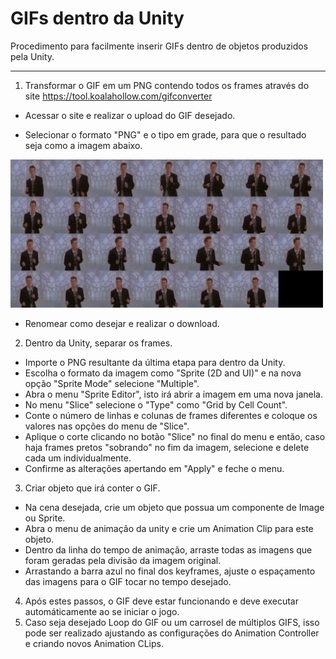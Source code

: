 <h1>GIFs dentro da Unity</h1>

Procedimento para facilmente inserir GIFs dentro de objetos produzidos pela Unity.

---

1) Transformar o GIF em um PNG contendo todos os frames através do site https://tool.koalahollow.com/gifconverter

- Acessar o site e realizar o upload do GIF desejado.

- Selecionar o formato "PNG" e o tipo em grade, para que o resultado seja como a imagem abaixo.

<img src="Imagens/GIFs/gifs-grid-example.png" alt="drawing" width="500"/>

- Renomear como desejar e realizar o download.
2) Dentro da Unity, separar os frames.
  - Importe o PNG resultante da última etapa para dentro da Unity.
  - Escolha o formato da imagem como "Sprite (2D and UI)" e na nova opção "Sprite Mode" selecione "Multiple".
  - Abra o menu "Sprite Editor", isto irá abrir a imagem em uma nova janela.
  - No menu "Slice" selecione o "Type" como "Grid by Cell Count".
  - Conte o número de linhas e colunas de frames diferentes e coloque os valores nas opções do menu de "Slice".
  - Aplique o corte clicando no botão "Slice" no final do menu e então, caso haja frames pretos "sobrando" no fim da imagem, selecione e delete cada um individualmente.
  - Confirme as alterações apertando em "Apply" e feche o menu.
3) Criar objeto que irá conter o GIF.
  - Na cena desejada, crie um objeto que possua um componente de Image ou Sprite.
  - Abra o menu de animação da unity e crie um Animation Clip para este objeto.
  - Dentro da linha do tempo de animação, arraste todas as imagens que foram geradas pela divisão da imagem original.
  - Arrastando a barra azul no final dos keyframes, ajuste o espaçamento das imagens para o GIF tocar no tempo desejado.
4) Após estes passos, o GIF deve estar funcionando e deve executar automáticamente ao se iniciar o jogo.
5) Caso seja desejado Loop do GIF ou um carrosel de múltiplos GIFS, isso pode ser realizado ajustando as configurações do Animation Controller e criando novos Animation CLips.
